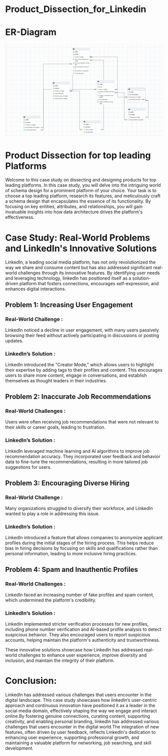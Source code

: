 # Product_Dissection_for_Linkedin

# ER-Diagram
![Image Alt](https://github.com/shshankmishra26/Product_Dissection_for_Linkedin/blob/main/ER%20diagram.png?raw=true)

# Product Dissection for top leading Platforms

Welcome to this case study on dissecting and designing products for top leading platforms. In this case study, you will delve into the intriguing world of schema design for a prominent platform of your choice. Your task is to choose a top leading platform, research its features, and meticulously craft a schema design that encapsulates the essence of its functionality. By focusing on key entities, attributes, and relationships, you will gain invaluable insights into how data architecture drives the platform's effectiveness.

# Case Study: Real-World Problems and LinkedIn's Innovative Solutions

LinkedIn, a leading social media platform, has not only revolutionized the way we share and consume content but has also addressed significant real-world challenges through its innovative features. By identifying user needs and leveraging technology, IinkedIn has positioned itself as a solution-driven platform that fosters connections, encourages self-expression, and enhances digital interactions.

## Problem 1: Increasing User Engagement

### Real-World Challenge : 
LinkedIn noticed a decline in user engagement, with many users passively browsing their feed without actively participating in discussions or posting updates.

### LinkedIn’s Solution : 
LinkedIn introduced the "Creator Mode," which allows users to highlight their expertise by adding tags to their profiles and content. This encourages users to share more content, engage in conversations, and establish themselves as thought leaders in their industries.

## Problem 2: Inaccurate Job Recommendations

### Real-World Challenges : 
Users were often receiving job recommendations that were not relevant to their skills or career goals, leading to frustration.

### LinkedIn’s Solution : 
LinkedIn leveraged machine learning and AI algorithms to improve job recommendation accuracy. They incorporated user feedback and behavior data to fine-tune the recommendations, resulting in more tailored job suggestions for users.

## Problem 3: Encouraging Diverse Hiring

### Real-World Challenge : 
Many organizations struggled to diversify their workforce, and LinkedIn wanted to play a role in addressing this issue.

### LinkedIn’s Solution : 
LinkedIn introduced a feature that allows companies to anonymize applicant profiles during the initial stages of the hiring process. This helps reduce bias in hiring decisions by focusing on skills and qualifications rather than personal information, leading to more inclusive hiring practices.

## Problem 4: Spam and Inauthentic Profiles

### Real-World Challenges : 
LinkedIn faced an increasing number of fake profiles and spam content, which undermined the platform's credibility.

### LinkedIn’s Solution : 
LinkedIn implemented stricter verification processes for new profiles, including phone number verification and AI-based profile analysis to detect suspicious behavior. They also encouraged users to report suspicious accounts, helping maintain the platform's authenticity and trustworthiness.

These innovative solutions showcase how LinkedIn has addressed real-world challenges to enhance user experience, improve diversity and inclusion, and maintain the integrity of their platform.

# Conclusion:

LinkedIn has addressed various challenges that users encounter in the digital landscape. This case study showcases how linkedIn’s user-centric approach and continuous innovation have positioned it as a leader in the social media domain, effectively shaping the way we engage and interact online.By fostering genuine connections, curating content, supporting creativity, and enabling personal branding, linkedIn has addressed various challenges that users encounter in the digital world.The integration of new features, often driven by user feedback, reflects LinkedIn's dedication to enhancing user experience, supporting professional growth, and maintaining a valuable platform for networking, job searching, and skill development.
